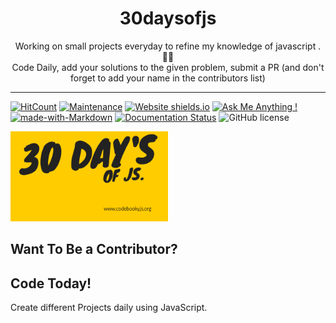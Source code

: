 <h1 align="center">
  30daysofjs
</h1>
<p align="center">
  Working on small projects everyday to refine my knowledge of javascript . 💯💯
  <br />
  Code Daily, add your solutions to the given problem, submit a PR (and don't forget to add your name in the contributors list)
</p>



***

[![HitCount](http://hits.dwyl.io/CodeToExpress/dailycodebase.svg)](http://hits.dwyl.io/CodeToExpress/dailycodebase) [![Maintenance](https://img.shields.io/badge/Maintained%3F-yes-green.svg)](https://GitHub.com/CodeToExpress/dailycodebase/commit-activity) [![Website shields.io](https://img.shields.io/website-up-down-green-red/http/shields.io.svg)](http://codetoexpress.tech/dailycodebase) [![Ask Me Anything !](https://img.shields.io/badge/Ask%20me-anything-1abc9c.svg)](http://madhavbahl.tech/contact/) [![made-with-Markdown](https://img.shields.io/badge/Made%20with-Markdown-1f425f.svg)](http://commonmark.org) [![Documentation Status](https://readthedocs.org/projects/ansicolortags/badge/?version=latest)](http://ansicolortags.readthedocs.io/?badge=latest) ![GitHub license](https://img.shields.io/github/license/CodeToExpress/dailycodebase.svg)

<img src="30days.png" width="50%" height="auto" alt="30daysofjs">

## Want To Be a Contributor?


## Code Today!

Create different Projects daily using JavaScript.

